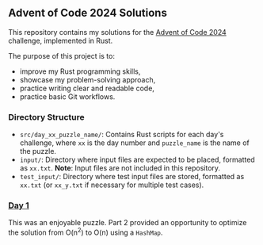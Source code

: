 ## Advent of Code 2024 Solutions

This repository contains my solutions for the [Advent of Code 2024](https://adventofcode.com/2024) challenge, implemented in Rust.

The purpose of this project is to:
- improve my Rust programming skills,
- showcase my problem-solving approach,
- practice writing clear and readable code,
- practice basic Git workflows.

### Directory Structure

- `src/day_xx_puzzle_name/`: Contains Rust scripts for each day's challenge, where `xx` is the day number and `puzzle_name` is the name of the puzzle.
- `input/`: Directory where input files are expected to be placed, formatted as `xx.txt`. **Note**: Input files are not included in this repository.
- `test_input/`: Directory where test input files are stored, formatted as `xx.txt` (or `xx_y.txt` if necessary for multiple test cases).

### [Day 1](https://adventofcode.com/2024/day/1)

This was an enjoyable puzzle. Part 2 provided an opportunity to optimize the solution from O(n<sup>2</sup>) to O(n) using a `HashMap`.
